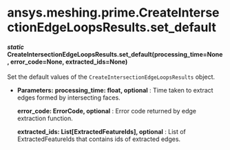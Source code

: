 # ansys.meshing.prime.CreateIntersectionEdgeLoopsResults.set_default



#### *static* CreateIntersectionEdgeLoopsResults.set_default(processing_time=None, error_code=None, extracted_ids=None)

Set the default values of the `CreateIntersectionEdgeLoopsResults` object.

* **Parameters:**
  **processing_time: float, optional**
  : Time taken to extract edges formed by intersecting faces.

  **error_code: ErrorCode, optional**
  : Error code returned by edge extraction function.

  **extracted_ids: List[ExtractedFeatureIds], optional**
  : List of ExtractedFeatureIds that contains ids of extracted edges.

<!-- !! processed by numpydoc !! -->
